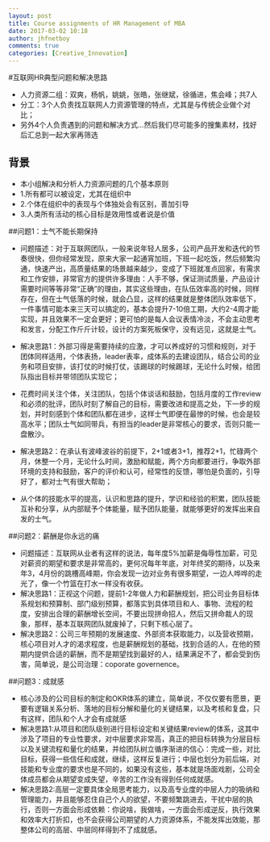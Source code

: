```yaml
---
layout: post
title: Course assignments of HR Management of MBA
date: 2017-03-02 10:18
author: jhfnetboy
comments: true
categories: [Creative_Innovation]
---
```



#互联网HR典型问题和解决思路
+ 人力资源二组：双爽，杨帆，姚姚，张皓，张继斌，徐循进，焦会峰；共7人
+ 分工：3个人负责找互联网人力资源管理的特点，尤其是与传统企业做个对比；
+ 另外4个人负责遇到的问题和解决方式…然后我们尽可能多的搜集素材，找好后汇总到一起大家再筛选



## 背景
+ 本小组解决和分析人力资源问题的几个基本原则
+ 1.所有都可以被设定，尤其在组织中
+ 2.个体在组织中的表现与个体独处会有区别，善加引导
+ 3.人类所有活动的核心目标是效用性或者说是价值



##问题1：士气不能长期保持
+ 问题描述：对于互联网团队，一般来说年轻人居多，公司产品开发和迭代的节奏很快，但你经常发现，原来大家一起通宵加班，下班一起吃饭，然后频繁沟通，快速产出，高质量结果的场景越来越少，变成了下班就准点回家，有需求和工作安排，非常官方的提供许多理由：人手不够，保证测试质量，产品设计需要时间等等非常“正确”的理由，其实这些理由，在队伍效率高的时候，同样存在，但在士气低落的时候，就会凸显，这样的结果就是整体团队效率低下，一件事情可能本来三天可以搞定的，基本会提升7-10倍工期，大约2-4周才能实现，并且效果不一定会更好；更可怕的是每人会议表情冷淡，不会主动思考和发言，分配工作斤斤计较，设计的方案死板保守，没有远见，这就是士气。
+ 解决思路1：外部习得是需要持续的应激，才可以养成好的习惯和规则，对于团体同样适用，个体表扬，leader表率，成体系的去建设团队，结合公司的业务和项目安排，该打仗的时候打仗，该踢球的时候踢球，无论什么时候，给团队指出目标并带领团队实现它；
+ 花费时间关注个体，关注团队，包括个体谈话和鼓励，包括月度的工作review和必须的批评，团队时刻了解自己的目标，需要改进和提高之处，下一步的规划，并时刻感到个体和团队都在进步，这样士气即便在最惨的时候，也会是较高水平；团队士气如同带兵，有担当的leader是非常核心的要求，否则只能一盘散沙。

+ 解决思路2：在承认有波峰波谷的前提下，2+1或者3+1，推荐2+1，忙碌两个月，休整一个月，无论什么时间，激励和赋能，两个方向都要进行，争取外部环境的支持和鼓励，客户的评价和认可，经常性的反馈，哪怕是负面的，引导好了，都对士气有很大帮助；
+ 从个体的技能水平的提高，认识和思路的提升，学识和经验的积累，团队技能互补和分享，从内部赋予个体能量，赋予团队能量，就能够更好的发挥出来自发的士气。




##问题2：薪酬是你永远的痛
+ 问题描述：互联网从业者有这样的说法，每年度5%加薪是侮辱性加薪，可见对薪资的期望和要求是非常高的，更何况每年年底，对年终奖的期待，以及来年3，4月份的跳槽高峰期，你会发现一边对业务有很多期望，一边人哗哗的走光了，像一个竹篮在打水一样没有收获。
+ 解决思路1：正视这个问题，提前1-2年做人力和薪酬规划，把公司业务目标体系规划和预算制、部门级别预算，都落实到具体项目和人、事物、流程的粒度，安排出合理的薪酬增长空间，不要出现拼命招人，然后又拼命裁人的现象，那样，基本互联网团队就废掉了，只剩下核心层了。
+ 解决思路2：公司三年预期的发展速度、外部资本获取能力，以及营收预期，核心项目对人才的渴求程度，也是薪酬规划的基础，找到合适的人，在他的预期内提供合适的薪酬，而不是期望找到最好的人，结果满足不了，都会受到伤害，简单说，是公司治理：coporate governence。



##问题3：成就感
+ 核心涉及的公司目标的制定和OKR体系的建立，简单说，不仅仅要有愿景，更要有逻辑关系分析、落地的目标分解和量化的关键结果，以及考核和复盘，只有这样，团队和个人才会有成就感
+ 解决思路1:从项目和团队级别进行目标设定和关键结果review的体系，这其中涉及了项目的专业性要求，对中层要求非常高，真正的把目标转换为分层目标以及关键流程和量化的结果，并给团队树立循序渐进的信心：完成一些，对比目标，获得一些信任和成就，继续，这样反复进行；中层也划分为前后端，对技能和专业度的要求也是不同的，如果没有这些，基本就是场面戏剧，公司全体成员都会从期望变成失望，辛苦的工作没有得到任何成就感。
+ 解决思路2:高层一定要具体全局思考能力，以及高专业度的中层人力的吸纳和管理能力，并且能够忍住自己个人的欲望，不要频繁跳进去，干扰中层的执行，否则一方面会形成依赖：你说啥，我做啥，一方面会形成逆反，执行效果和效率大打折扣，也不会获得公司期望的人力资源体系，不能发挥出效能，那整体公司的高层、中层同样得到不了成就感。
